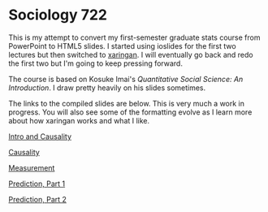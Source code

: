 # Sociology 722

This is my attempt to convert my first-semester graduate stats course from 
PowerPoint to HTML5 slides. I started using ioslides for the first two lectures
but then switched to [xaringan](https://github.com/yihui/xaringan). I will
eventually go back and redo the first two but I'm going to keep pressing 
forward.

The course is based on Kosuke Imai's *Quantitative Social Science: An Introduction*. 
I draw pretty heavily on his slides sometimes.

The links to the compiled slides are below. This is very much a work in 
progress. You will also see some of the formatting evolve as I learn more about
how xaringan works and what I like.

[Intro and Causality](http://vaiseys.github.io/soc722/slides/intro_and_causality/intro_and_causality.html)

[Causality](http://vaiseys.github.io/soc722/slides/causality/causality.html)

[Measurement](http://vaiseys.github.io/soc722/slides/measurement/measurement.html)

[Prediction, Part 1](http://vaiseys.github.io/soc722/slides/prediction-1/prediction-1.html)

[Prediction, Part 2](http://vaiseys.github.io/soc722/slides/prediction-2/prediction-2.html)
